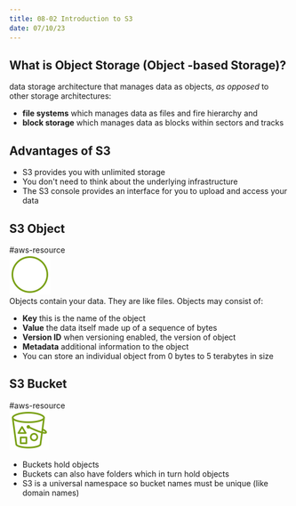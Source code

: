 ```yaml
---
title: 08-02 Introduction to S3
date: 07/10/23
---
```


## What is Object Storage (Object -based Storage)?

data storage architecture that manages data as objects, *as opposed* to other storage architectures:

* **file systems** which manages data as files and fire hierarchy and
* **block storage** which manages data as blocks within sectors and tracks

## Advantages of S3

* S3 provides you with unlimited storage
* You don't need to think about the underlying infrastructure
* The S3 console provides an interface for you to upload and access your data

## S3 Object

\#aws-resource   
![images/icons/S3_Object_Icon.png](../../images/icons/S3_Object_Icon.png)  
Objects contain your data. They are like files. Objects may consist of:

* **Key** this is the name of the object
* **Value** the data itself made up of a sequence of bytes
* **Version ID** when versioning enabled, the version of object
* **Metadata** additional information to the object
* You can store an individual object from 0 bytes to 5 terabytes in size

## S3 Bucket

\#aws-resource   
![images/icons/Bucket_Icon.png](../../images/icons/Bucket_Icon.png)

* Buckets hold objects
* Buckets can also have folders which in turn hold objects
* S3 is a universal namespace so bucket names must be unique (like domain names)
